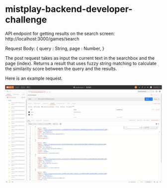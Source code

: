 # mistplay-backend-developer-challenge

API endpoint for getting results on the search screen: http://localhost:3000/games/search

Request Body: {
  query : String,
  page : Number,
  }

The post request takes as input the current text in the searchbox and the page (index). Returns a result that uses fuzzy string
matching to calculate the similarity score between the query and the results.

Here is an example request.


![Alt text](postman_example.png?raw=true "Example of search request")